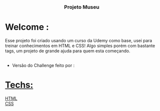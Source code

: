 <br />
<p align="center">
  <h3 align="center">Projeto Museu</h3>

</p>

# Welcome :

Esse projeto foi criado usando um curso da Udemy como base, usei para treinar conhecimentos em HTML e CSS! Algo simples porém 
com bastante tags, um projeto de grande ajuda para quem esta começando.  <br><br>

- Versão do Challenge feito por : <a href="https://github.com/RudiJr">

# Techs:

HTML<br>
CSS




